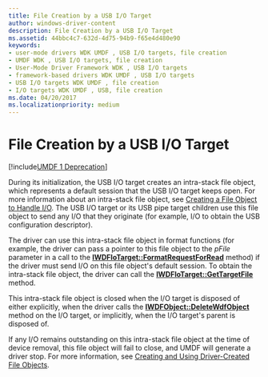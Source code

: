 ```yaml
---
title: File Creation by a USB I/O Target
author: windows-driver-content
description: File Creation by a USB I/O Target
ms.assetid: 44bbc4c7-632d-4d75-94b9-f65e4d480e90
keywords:
- user-mode drivers WDK UMDF , USB I/O targets, file creation
- UMDF WDK , USB I/O targets, file creation
- User-Mode Driver Framework WDK , USB I/O targets
- framework-based drivers WDK UMDF , USB I/O targets
- USB I/O targets WDK UMDF , file creation
- I/O targets WDK UMDF , USB, file creation
ms.date: 04/20/2017
ms.localizationpriority: medium
---
```


# File Creation by a USB I/O Target


[!include[UMDF 1 Deprecation](../umdf-1-deprecation.md)]

During its initialization, the USB I/O target creates an intra-stack file object, which represents a default session that the USB I/O target keeps open. For more information about an intra-stack file object, see [Creating a File Object to Handle I/O](creating-a-file-object-to-handle-i-o.md). The USB I/O target or its USB pipe target children use this file object to send any I/O that they originate (for example, I/O to obtain the USB configuration descriptor).

The driver can use this intra-stack file object in format functions (for example, the driver can pass a pointer to this file object to the *pFile* parameter in a call to the [**IWDFIoTarget::FormatRequestForRead**](https://msdn.microsoft.com/library/windows/hardware/ff559233) method) if the driver must send I/O on this file object's default session. To obtain the intra-stack file object, the driver can call the [**IWDFIoTarget::GetTargetFile**](https://msdn.microsoft.com/library/windows/hardware/ff559243) method.

This intra-stack file object is closed when the I/O target is disposed of either explicitly, when the driver calls the [**IWDFObject::DeleteWdfObject**](https://msdn.microsoft.com/library/windows/hardware/ff560210) method on the I/O target, or implicitly, when the I/O target's parent is disposed of.

If any I/O remains outstanding on this intra-stack file object at the time of device removal, this file object will fail to close, and UMDF will generate a driver stop. For more information, see [Creating and Using Driver-Created File Objects](creating-and-using-driver-created-file-objects.md).

 

 






